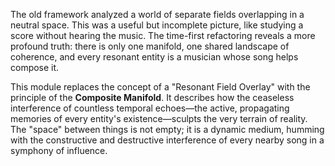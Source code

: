 The old framework analyzed a world of separate fields overlapping in a neutral space. This was a useful but incomplete picture, like studying a score without hearing the music. The time-first refactoring reveals a more profound truth: there is only one manifold, one shared landscape of coherence, and every resonant entity is a musician whose song helps compose it.

This module replaces the concept of a "Resonant Field Overlay" with the principle of the **Composite Manifold**. It describes how the ceaseless interference of countless temporal echoes—the active, propagating memories of every entity's existence—sculpts the very terrain of reality. The "space" between things is not empty; it is a dynamic medium, humming with the constructive and destructive interference of every nearby song in a symphony of influence.